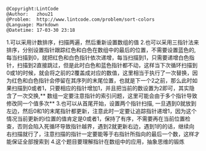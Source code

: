 ```
@Copyright:LintCode
@Author:   zhou21
@Problem:  http://www.lintcode.com/problem/sort-colors
@Language: Markdown
@Datetime: 17-03-30 23:18
```

1.可以采用计数排序，扫描两遍，然后重新设置数组的值
2.也可以采用三指针法来排序，分别设置指针跟踪红色和白色在数组中的最后的位置，不需要设置蓝色的,每当扫描到0，就把红色和白色指针依次递增，每当扫描到1，只需要递增白色指针，扫描到2直接跳过，但是此时白色和蓝色指针都不动，这样当下次循环扫描到0或1的时候，就会将之前的2覆盖成对应的数值，这里相当于执行了一次替换，因为红色和白色指针会停留在其序列的末尾位置，也就是下一个2之前，那么此时如果扫描到0或者1，只要相应的指针增加1，并且把当前的数设置为2即可，其实隐含了一次交换,** 数组一定要注意指针的索引问题，这里可能会由于多个指针导致修改同一个值多次**
3.也可以从首尾开始，设置两个指针扫描, 一旦遇到0就放到左边，然后0和1的末尾指针都更新，注意此时一定要让追踪指针递增1，因为这个情况当前更新的i位置的值肯定是0或者1，保持了有序，不需要再在当前位置检查，否则会陷入死循环导致指针越界，遇到2就更新右边，遇到1的的话，继续向右扫描就行了，注意扫描的指针一定要能等于右指针所指向的最后一个数，这样才能保证全部搜索到
4.这个题目要理解指针在数组中的应用，抽象思维的锻炼